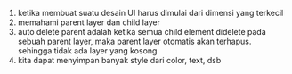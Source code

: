1. ketika membuat suatu desain UI harus dimulai dari dimensi yang terkecil
2. memahami parent layer dan child layer
3. auto delete parent adalah ketika semua child element didelete pada sebuah parent layer, maka parent layer otomatis akan terhapus. sehingga tidak ada layer yang kosong
4. kita dapat menyimpan banyak style dari color, text, dsb